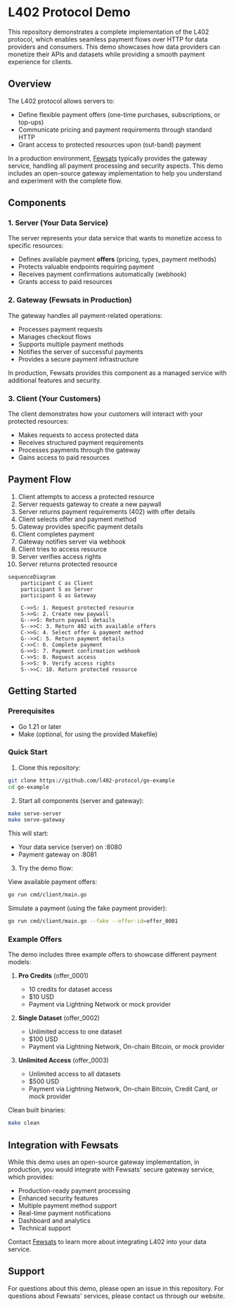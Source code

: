 # L402 Protocol Demo

This repository demonstrates a complete implementation of the L402 protocol, which enables seamless payment flows over HTTP for data providers and consumers. This demo showcases how data providers can monetize their APIs and datasets while providing a smooth payment experience for clients.

## Overview

The L402 protocol allows servers to:
- Define flexible payment offers (one-time purchases, subscriptions, or top-ups)
- Communicate pricing and payment requirements through standard HTTP
- Grant access to protected resources upon (out-band) payment

In a production environment, [Fewsats](https://fewsats.com) typically provides the gateway service, handling all payment processing and security aspects. This demo includes an open-source gateway implementation to help you understand and experiment with the complete flow.

## Components

### 1. Server (Your Data Service)
The server represents your data service that wants to monetize access to specific resources:
- Defines available payment **offers** (pricing, types, payment methods)
- Protects valuable endpoints requiring payment
- Receives payment confirmations automatically (webhook)
- Grants access to paid resources

### 2. Gateway (Fewsats in Production)
The gateway handles all payment-related operations:
- Processes payment requests
- Manages checkout flows
- Supports multiple payment methods
- Notifies the server of successful payments
- Provides a secure payment infrastructure

In production, Fewsats provides this component as a managed service with additional features and security.

### 3. Client (Your Customers)
The client demonstrates how your customers will interact with your protected resources:
- Makes requests to access protected data
- Receives structured payment requirements
- Processes payments through the gateway
- Gains access to paid resources

## Payment Flow

1. Client attempts to access a protected resource
2. Server requests gateway to create a new paywall
3. Server returns payment requirements (402) with offer details
4. Client selects offer and payment method
5. Gateway provides specific payment details
6. Client completes payment
7. Gateway notifies server via webhook
8. Client tries to access resource
9. Server verifies access rights
10. Server returns protected resource

```mermaid
sequenceDiagram
    participant C as Client
    participant S as Server
    participant G as Gateway

    C->>S: 1. Request protected resource
    S->>G: 2. Create new paywall
    G-->>S: Return paywall details
    S-->>C: 3. Return 402 with available offers
    C->>G: 4. Select offer & payment method
    G-->>C: 5. Return payment details
    C->>C: 6. Complete payment
    G->>S: 7. Payment confirmation webhook
    C->>S: 8. Request access
    S->>S: 9. Verify access rights
    S-->>C: 10. Return protected resource
```

## Getting Started

### Prerequisites
- Go 1.21 or later
- Make (optional, for using the provided Makefile)

### Quick Start

1. Clone this repository:
```bash
git clone https://github.com/l402-protocol/go-example
cd go-example
```

2. Start all components (server and gateway):
```bash
make serve-server
make serve-gateway
```

This will start:
- Your data service (server) on :8080
- Payment gateway on :8081

3. Try the demo flow:

View available payment offers:
```bash
go run cmd/client/main.go
```

Simulate a payment (using the fake payment provider):
```bash
go run cmd/client/main.go --fake --offer-id=offer_0001
```

### Example Offers

The demo includes three example offers to showcase different payment models:

1. **Pro Credits** (offer_0001)
   - 10 credits for dataset access
   - $10 USD
   - Payment via Lightning Network or mock provider

2. **Single Dataset** (offer_0002)
   - Unlimited access to one dataset
   - $100 USD
   - Payment via Lightning Network, On-chain Bitcoin, or mock provider

3. **Unlimited Access** (offer_0003)
   - Unlimited access to all datasets
   - $500 USD
   - Payment via Lightning Network, On-chain Bitcoin, Credit Card, or mock provider


Clean built binaries:
```bash
make clean
```

## Integration with Fewsats

While this demo uses an open-source gateway implementation, in production, you would integrate with Fewsats' secure gateway service, which provides:

- Production-ready payment processing
- Enhanced security features
- Multiple payment method support
- Real-time payment notifications
- Dashboard and analytics
- Technical support

Contact [Fewsats](https://fewsats.com) to learn more about integrating L402 into your data service.

## Support

For questions about this demo, please open an issue in this repository.
For questions about Fewsats' services, please contact us through our website.

